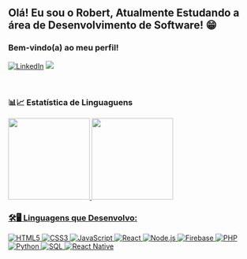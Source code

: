 ## Olá! Eu sou o Robert, Atualmente Estudando a área de Desenvolvimento de Software! 😁
### Bem-vindo(a) ao meu perfil!

[![LinkedIn](https://img.shields.io/badge/LinkedIn-0077B5?style=for-the-badge&logo=linkedin&logoColor=white)](https://www.linkedin.com/in/robertgsilva/)
<a href = "mailto:robertcontaprofissional2023@gmail.com"><img src="https://img.shields.io/badge/-Gmail-%23333?style=for-the-badge&logo=gmail&logoColor=white" target="_blank"></a>


<br>

### 📊📈 Estatística de Linguaguens
  <a href="https://github.com/robertfullstack">
  <img height="165em" src="https://github-readme-stats.vercel.app/api?username=Robertfullstack&show_icons=true&include_all_commits=true&count_private=true&icon_color=fff&text_color=fff&bg_color=DEG,000,000,001,002,003"/>
  <img height="165em" src="https://github-readme-stats.vercel.app/api/top-langs/?username=Robertfullstack&layout=compact&langs_count=5&text_color=fff&bg_color=DEG,000,000,001,002,003"/>

### 🛠🖥 Linguagens que Desenvolvo:
![HTML5](https://img.shields.io/badge/HTML5-E34F26?style=for-the-badge&logo=html5&logoColor=white)
![CSS3](https://img.shields.io/badge/CSS3-1572B6?style=for-the-badge&logo=css3&logoColor=white)
![JavaScript](https://img.shields.io/badge/JavaScript-F7DF1E?style=for-the-badge&logo=javascript&logoColor=black)
![React](https://img.shields.io/badge/React-20232A?style=for-the-badge&logo=react&logoColor=61DAFB)
![Node.js](https://img.shields.io/badge/Node.js-43853D?style=for-the-badge&logo=node.js&logoColor=white)
![Firebase](https://img.shields.io/badge/Firebase-ffca28?style=for-the-badge&logo=firebase&logoColor=black)
![PHP](https://img.shields.io/badge/PHP-777BB4?style=for-the-badge&logo=php&logoColor=white)
![Python](https://img.shields.io/badge/Python-3776AB?style=for-the-badge&logo=python&logoColor=white)
![SQL](https://img.shields.io/badge/SQL-CC2927?style=for-the-badge&logo=microsoft-sql-server&logoColor=white)
![React Native](https://img.shields.io/badge/React_Native-20232A?style=for-the-badge&logo=react&logoColor=61DAFB)
